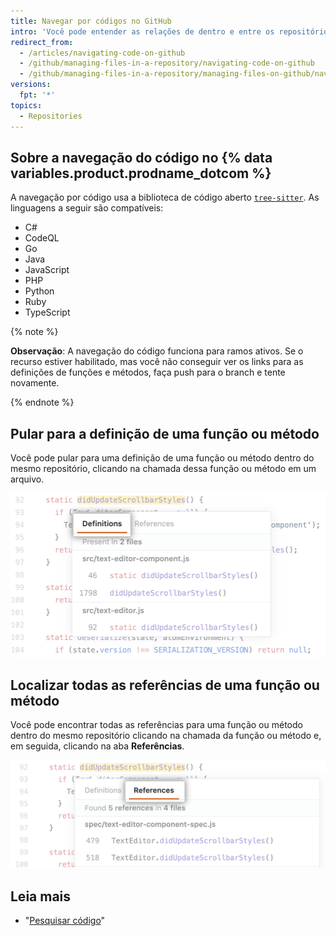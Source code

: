 ```yaml
---
title: Navegar por códigos no GitHub
intro: 'Você pode entender as relações de dentro e entre os repositórios navegando por códigos diretamente no {% data variables.product.product_name %}.'
redirect_from:
  - /articles/navigating-code-on-github
  - /github/managing-files-in-a-repository/navigating-code-on-github
  - /github/managing-files-in-a-repository/managing-files-on-github/navigating-code-on-github
versions:
  fpt: '*'
topics:
  - Repositories
---
```


<!-- If you make changes to this feature, update /getting-started-with-github/github-language-support to reflect any changes to supported languages. -->

## Sobre a navegação do código no {% data variables.product.prodname_dotcom %}

A navegação por código usa a biblioteca de código aberto [`tree-sitter`](https://github.com/tree-sitter/tree-sitter). As linguagens a seguir são compatíveis:
- C#
- CodeQL
- Go
- Java
- JavaScript
- PHP
- Python
- Ruby
- TypeScript

{% note %}

**Observação**: A navegação do código funciona para ramos ativos. Se o recurso estiver habilitado, mas você não conseguir ver os links para as definições de funções e métodos, faça push para o branch e tente novamente.

{% endnote %}

## Pular para a definição de uma função ou método

Você pode pular para uma definição de uma função ou método dentro do mesmo repositório, clicando na chamada dessa função ou método em um arquivo.

![Aba Jump-to-definition (Pular para a definição)](/assets/images/help/repository/jump-to-definition-tab.png)

## Localizar todas as referências de uma função ou método

Você pode encontrar todas as referências para uma função ou método dentro do mesmo repositório clicando na chamada da função ou método e, em seguida, clicando na aba **Referências**.

![Aba Find all references (Localizar todas as referências)](/assets/images/help/repository/find-all-references-tab.png)

## Leia mais
- "[Pesquisar código](/github/searching-for-information-on-github/searching-code)"
